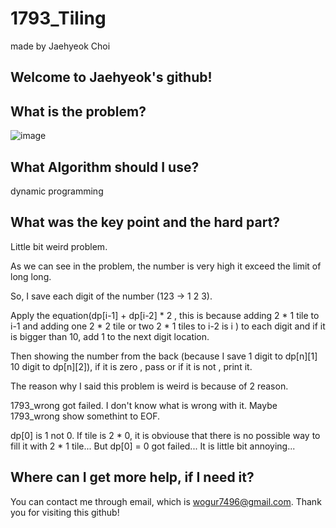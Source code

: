 # 1793_Tiling

made by Jaehyeok Choi

## Welcome to Jaehyeok's github!

## What is the problem?

![image](https://github.com/Choi-JaeHyeok-21500749/1793_Tiling/blob/main/1793_pro.PNG)

## What Algorithm should I use?

dynamic programming

## What was the key point and the hard part?

Little bit weird problem.

As we can see in the problem, the number is very high it exceed the limit of long long.

So, I save each digit of the number (123 -> 1 2 3).

Apply the equation(dp[i-1] + dp[i-2] * 2 , this is because adding 2 * 1 tile to i-1 and adding one 2 * 2 tile or two 2 * 1 tiles to i-2 is i ) to each digit and if it is bigger than 10, add 1 to the next digit location.

Then showing the number from the back (because I save 1 digit to dp[n][1] 10 digit to dp[n][2]), if it is zero , pass or if it is not , print it.

The reason why I said this problem is weird is because of 2 reason.

1793_wrong got failed. I don't know what is wrong with it. Maybe 1793_wrong show somethint to EOF.

dp[0] is 1 not 0. If tile is 2 * 0, it is obviouse that there is no possible way to fill it with 2 * 1 tile... But dp[0] = 0 got failed... It is little bit annoying...

## Where can I get more help, if I need it?

You can contact me through email, which is wogur7496@gmail.com.
Thank you for visiting this github!
